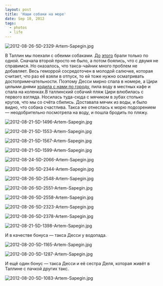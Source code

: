 ```yaml
---
layout: post
title: 'Наши собаки на море'
date: Sep 10, 2012
tags:
  - photos
  - life
---
```


![2012-08-26-5D-2329-Artem-Sapegin.jpg](photo://75)

В Таллин мы поехали с обеими собаками. [До](http://morning.photos/albums/netherlands/) [этого](http://morning.photos/pages/salzburg/) брали только по одной. Сначала второй просто не было, а потом боялись, что с двумя не справимся. Но оказалось, что такса-чайник много проблем не добавляет. Весь геморрой сосредоточен в молодой салючке, которая считает, что раз её взяли в отпуск, то ей тоже нужно осматривать достопримечательности. Поэтому Десси мирно спала в номере, а Цири целыми днями [ходила с нами по городу](http://foto.mail.ru/mail/artem-sapegin/1022), пила воду в местных кафе и спала на коленках.В таллинский собачий пляж Цири влюбилась с первого взгляда. Носилась туда-сюда с мячиком в зубах столько кругов, что мы со счёта сбились. Доставала мячик из воды, и было видно, что собака счастлива. Такса же отнеслась к морю подозрением — неодобрительно посмотрела на воду, и пошла бродить по пляжу.

<!--more-->

![2012-08-21-5D-1496-Artem-Sapegin.jpg](photo://53)

![2012-08-21-5D-1553-Artem-Sapegin.jpg](photo://55)

![2012-08-21-5D-1567-Artem-Sapegin.jpg](photo://56)

![2012-08-21-5D-1599-Artem-Sapegin.jpg](photo://57)

![2012-08-24-5D-2066-Artem-Sapegin.jpg](photo://60)

![2012-08-26-5D-2344-Artem-Sapegin.jpg](photo://76)

![2012-08-26-5D-2548-Artem-Sapegin.jpg](photo://80)

![2012-08-26-5D-2551-Artem-Sapegin.jpg](photo://81)

![2012-08-26-5D-2558-Artem-Sapegin.jpg](photo://82)

![2012-08-26-5D-2323-Artem-Sapegin.jpg](photo://74)

![2012-08-26-5D-2378-Artem-Sapegin.jpg](photo://79)

![2012-08-21-5D-1398-Artem-Sapegin.jpg](photo://50)

И в качестве бонуса — такса Десси у водопада.

![2012-08-20-5D-1165-Artem-Sapegin.jpg](photo://46)

![2012-08-20-5D-1287-Artem-Sapegin.jpg](photo://48)

И ещё один бонус — такса Десси и её сестра Деля, которая живёт в Таллине с пачкой других такс.

![2012-08-20-5D-1083-Artem-Sapegin.jpg](photo://45)

